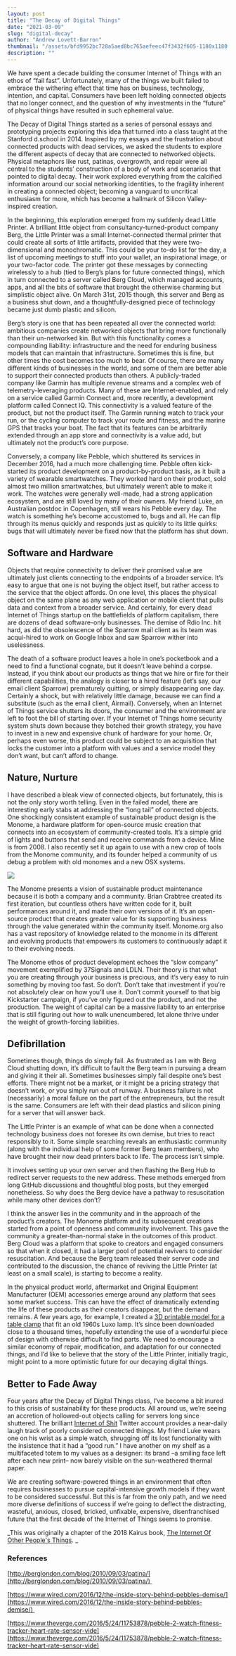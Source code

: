 ```yaml
---
layout: post
title: "The Decay of Digital Things"
date: "2021-03-09"
slug: "digital-decay"
author: "Andrew Lovett-Barron"
thumbnail: "/assets/bfd9952bc728a5aed8bc765aefeec47f3432f605-1180x1180.png"
description: ""
---
```


We have spent a decade building the consumer Internet of Things with an ethos of “fail fast”. Unfortunately, many of the things we built failed to embrace the withering effect that time has on business, technology, intention, and capital. Consumers have been left holding connected objects that no longer connect, and the question of why investments in the “future” of physical things have resulted in such ephemeral value. 

The Decay of Digital Things started as a series of personal essays and prototyping projects exploring this idea that turned into a class taught at the Stanford d.school in 2014. Inspired by my essays and the frustration about connected products with dead services, we asked the students to explore the different aspects of decay that are connected to networked objects. Physical metaphors like rust, patinas, overgrowth, and repair were all central to the students’ construction of a body of work and scenarios that pointed to digital decay. Their work explored everything from the calcified information around our social networking identities, to the fragility inherent in creating a connected object; becoming a vanguard to uncritical enthusiasm for more, which has become a hallmark of Silicon Valley-inspired creation.

In the beginning, this exploration emerged from my suddenly dead Little Printer. A brilliant little object from consultancy-turned-product company Berg, the Little Printer was a small Internet-connected thermal printer that could create all sorts of little artifacts, provided that they were two-dimensional and monochromatic. This could be your to-do list for the day, a list of upcoming meetings to stuff into your wallet, an inspirational image, or your two-factor code. The printer got these messages by connecting wirelessly to a hub (tied to Berg’s plans for future connected things), which in turn connected to a server called Berg Cloud, which managed accounts, apps, and all the bits of software that brought the otherwise charming but simplistic object alive. On March 31st, 2015 though, this server and Berg as a business shut down, and a thoughtfully-designed piece of technology became just dumb plastic and silicon.

Berg’s story is one that has been repeated all over the connected world: ambitious companies create networked objects that bring more functionally than their un-networked kin. But with this functionality comes a compounding liability: infrastructure and the need for enduring business models that can maintain that infrastructure. Sometimes this is fine, but other times the cost becomes too much to bear. Of course, there are many different kinds of businesses in the world, and some of them are better able to support their connected products than others. A publicly-traded company like Garmin has multiple revenue streams and a complex web of telemetry-leveraging products. Many of these are Internet-enabled, and rely on a service called Garmin Connect and, more recently, a development platform called Connect IQ. This connectivity is a valued feature of the product, but not the product itself. The Garmin running watch to track your run, or the cycling computer to track your route and fitness, and the marine GPS that tracks your boat. The fact that its features can be arbitrarily extended through an app store and connectivity is a value add, but ultimately not the product’s core purpose.

Conversely, a company like Pebble, which shuttered its services in December 2016, had a much more challenging time. Pebble often kick-started its product development on a product-by-product basis, as it built a variety of wearable smartwatches. They worked hard on their product, sold almost two million smartwatches, but ultimately weren’t able to make it work. The watches were generally well-made, had a strong application ecosystem, and are still loved by many of their owners. My friend Luke, an Australian postdoc in Copenhagen, still wears his Pebble every day. The watch is something he’s become accustomed to, bugs and all. He can flip through its menus quickly and responds just as quickly to its little quirks: bugs that will ultimately never be fixed now that the platform has shut down.

## Software and Hardware

Objects that require connectivity to deliver their promised value are ultimately just clients connecting to the endpoints of a broader service. It’s easy to argue that one is not buying the object itself, but rather access to the service that the object affords. On one level, this places the physical object on the same plane as any web application or mobile client that pulls data and context from a broader service. And certainly, for every dead Internet of Things startup on the battlefields of platform capitalism, there are dozens of dead software-only businesses. The demise of Rdio Inc. hit hard, as did the obsolescence of the Sparrow mail client as its team was acqui-hired to work on Google Inbox and saw Sparrow wither into uselessness.

The death of a software product leaves a hole in one’s pocketbook and a need to find a functional cognate, but it doesn’t leave behind a corpse. Instead, if you think about our products as things that we hire or fire for their different capabilities, the analogy is closer to a hired feature (let’s say, our email client Sparrow) prematurely quitting, or simply disappearing one day. Certainly a shock, but with relatively little damage, because we can find a substitute (such as the email client, Airmail). Conversely, when an Internet of Things service shutters its doors, the consumer and the environment are left to foot the bill of starting over. If your Internet of Things home security system shuts down because they botched their growth strategy, you have to invest in a new and expensive chunk of hardware for your home. Or, perhaps even worse, this product could be subject to an acquisition that locks the customer into a platform with values and a service model they don’t want, but can’t afford to change.

## Nature, Nurture

I have described a bleak view of connected objects, but fortunately, this is not the only story worth telling. Even in the failed model, there are interesting early stabs at addressing the “long tail” of connected objects. One shockingly consistent example of sustainable product design is the Monome, a hardware platform for open-source music creation that connects into an ecosystem of community-created tools. It’s a simple grid of lights and buttons that send and receive commands from a device. Mine is from 2008. I also recently set it up again to use with a new crop of tools from the Monome community, and its founder helped a community of us debug a problem with old monomes and a new OSX systems.



![](/assets/d8932692cc5475bfb16fe49e80fd15c619b4fc87-1180x1180.png)

The Monome presents a vision of sustainable product maintenance because it is both a company and a community. Brian Crabtree created its first iteration, but countless others have written code for it, built performances around it, and made their own versions of it. It’s an open-source product that creates greater value for its supporting business through the value generated within the community itself. Monome.org also has a vast repository of knowledge related to the monome in its different and evolving products that empowers its customers to continuously adapt it to their evolving needs.

The Monome ethos of product development echoes the “slow company” movement exemplified by 37Signals and LDLN. Their theory is that what you are creating through your business is precious, and it’s very easy to ruin something by moving too fast. So don’t. Don’t take that investment if you’re not absolutely clear on how you’ll use it. Don’t commit yourself to that big Kickstarter campaign, if you’ve only figured out the product, and not the production. The weight of capital can be a massive liability to an enterprise that is still figuring out how to walk unencumbered, let alone thrive under the weight of growth-forcing liabilities.

## Defibrillation

Sometimes though, things do simply fail. As frustrated as I am with Berg Cloud shutting down, it’s difficult to fault the Berg team in pursuing a dream and giving it their all. Sometimes businesses simply fail despite one’s best efforts. There might not be a market, or it might be a pricing strategy that doesn’t work, or you simply run out of runway. A business failure is not (necessarily) a moral failure on the part of the entrepreneurs, but the result is the same. Consumers are left with their dead plastics and silicon pining for a server that will answer back.

The Little Printer is an example of what can be done when a connected technology business does not foresee its own demise, but tries to react responsibly to it. Some simple searching reveals an enthusiastic community (along with the individual help of some former Berg team members), who have brought their now dead printers back to life. The process isn’t simple. 

It involves setting up your own server and then flashing the Berg Hub to redirect server requests to the new address. These methods emerged from long GitHub discussions and thoughtful blog posts, but they emerged nonetheless. So why does the Berg device have a pathway to resuscitation while many other devices don’t?

I think the answer lies in the community and in the approach of the product’s creators. The Monome platform and its subsequent creations started from a point of openness and community involvement. This gave the community a greater-than-normal stake in the outcomes of this product. Berg Cloud was a platform that spoke to creators and engaged consumers so that when it closed, it had a larger pool of potential revivers to consider resuscitation. And because the Berg team released their server code and contributed to the discussion, the chance of reviving the Little Printer (at least on a small scale), is starting to become a reality.

In the physical product world, aftermarket and Original Equipment Manufacturer (OEM) accessories emerge around any platform that sees some market success. This can have the effect of dramatically extending the life of these products as their creators disappear, but the demand remains. A few years ago, for example, I created a [3D printable model for a table clamp](https://www.thingiverse.com/thing:11815) that fit an old 1960s Luxo lamp. It’s since been downloaded close to a thousand times, hopefully extending the use of a wonderful piece of design with otherwise difficult to find parts. We need to encourage a similar economy of repair, modification, and adaptation for our connected things, and I’d like to believe that the story of the Little Printer, initially tragic, might point to a more optimistic future for our decaying digital things.

## Better to Fade Away

Four years after the Decay of Digital Things class, I’ve become a bit inured to this crisis of sustainability for these products. All around us, we’re seeing an accretion of hollowed-out objects calling for servers long since shuttered. The brilliant [Internet of Shit](https://twitter.com/internetofshit) Twitter account provides a near-daily laugh track of poorly considered connected things. My friend Luke wears one on his wrist as a simple watch, shrugging off its lost functionality with the insistence that it had a “good run.” I have another on my shelf as a multifaceted totem to my values as a designer: its brand –a smiling face left after each new print– now barely visible on the sun-weathered thermal paper.

We are creating software-powered things in an environment that often requires businesses to pursue capital-intensive growth models if they want to be considered successful. But this is far from the only path, and we need more diverse definitions of success if we’re going to deflect the distracting, wasteful, anxious, closed, bricked, unfixable, expensive, disenfranchised future that the first decade of the Internet of Things seems to promise.

_This was originally a chapter of the 2018 Kairus book, [The Internet Of Other People's Things](https://ioopt.kairus.org/). _

### References

[http://berglondon.com/blog/2010/09/03/patina/](http://berglondon.com/blog/2010/09/03/patina/) 

[https://www.wired.com/2016/12/the-inside-story-behind-pebbles-demise/](https://www.wired.com/2016/12/the-inside-story-behind-pebbles-demise/) 

[https://www.theverge.com/2016/5/24/11753878/pebble-2-watch-fitness-tracker-heart-rate-sensor-vide](https://www.theverge.com/2016/5/24/11753878/pebble-2-watch-fitness-tracker-heart-rate-sensor-vide)
